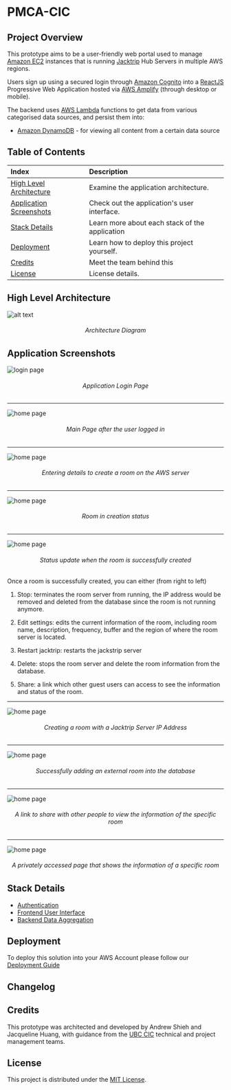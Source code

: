 # PMCA-CIC

## Project Overview

This prototype aims to be a user-friendly web portal used to manage [Amazon EC2](https://aws.amazon.com/ec2) instances that is running [Jacktrip](https://ccrma.stanford.edu/software/jacktrip/) Hub Servers in multiple AWS regions.

Users sign up using a secured login through [Amazon Cognito](https://aws.amazon.com/cognito/) into a [ReactJS](https://reactjs.org/)
Progressive Web Application hosted via [AWS Amplify](https://aws.amazon.com/amplify/) (through desktop or mobile).

The backend uses [AWS Lambda](https://aws.amazon.com/lambda/) functions to get data from various categorised data
sources, and persist them into:

-   [Amazon DynamoDB](https://aws.amazon.com/dynamodb/) - for viewing all content from a certain data source

## Table of Contents

| Index                                               | Description                                    |
| :-------------------------------------------------- | :--------------------------------------------- |
| [High Level Architecture](#high-level-architecture) | Examine the application architecture.          |
| [Application Screenshots](#application-screenshots) | Check out the application's user interface.    |
| [Stack Details](#stack-details)                     | Learn more about each stack of the application |
| [Deployment](#deployment)                           | Learn how to deploy this project yourself.     |
| [Credits](#credits)                                 | Meet the team behind this                      |
| [License](#license)                                 | License details.                               |

## High Level Architecture

![alt text](docs/images/architecture_diagram.png)

<h6 align="center">Architecture Diagram</h6>

## Application Screenshots

![login page](./docs/images/login_page.png)

<h6 align="center">Application Login Page</h6>

---

![home page](./docs/images/main_page.png)

<h6 align="center">Main Page after the user logged in</h6>

---

![home page](./docs/images/create_aws_room.png)

<h6 align="center">Entering details to create a room on the AWS server</h6>

---

![home page](./docs/images/aws_room_in_creation.png)

<h6 align="center">Room in creation status</h6>

---

![home page](./docs/images/aws_room_success.png)

<h6 align="center">Status update when the room is successfully created</h6>
Once a room is successfully created, you can either (from right to left)

1. Stop: terminates the room server from running, the IP address would be removed and deleted from the database since the room is not running anymore.

2. Edit settings: edits the current information of the room, including room name, description, frequency, buffer and the region of where the room server is located.

3. Restart jacktrip: restarts the jackstrip server

4. Delete: stops the room server and delete the room information from the database.

5. Share: a link which other guest users can access to see the information and status of the room.

---

![home page](./docs/images/create_external_room.png)

<h6 align="center">Creating a room with a Jacktrip Server IP Address</h6>

---

![home page](./docs/images/external_room_success.png)

<h6 align="center">Successfully adding an external room into the database</h6>

---

![home page](./docs/images/share_room_dialog.png)

<h6 align="center">A link to share with other people to view the information of the specific room</h6>

---

![home page](./docs/images/shared_room.png)

<h6 align="center">A privately accessed page that shows the information of a specific room</h6>

## Stack Details

-   [Authentication](./docs/AuthenticationArchitecture.md)
-   [Frontend User Interface](./docs/FrontendArchitecture.md)
-   [Backend Data Aggregation](./docs/DataAggregationArchitecture.md)

## Deployment

To deploy this solution into your AWS Account please follow our [Deployment Guide](docs/DeploymentGuide.md)

## Changelog

## Credits

This prototype was architected and developed by Andrew Shieh and Jacqueline Huang, with guidance from the [UBC CIC](https://cic.ubc.ca/)
technical and project management teams.

## License

This project is distributed under the [MIT License](./LICENSE).
